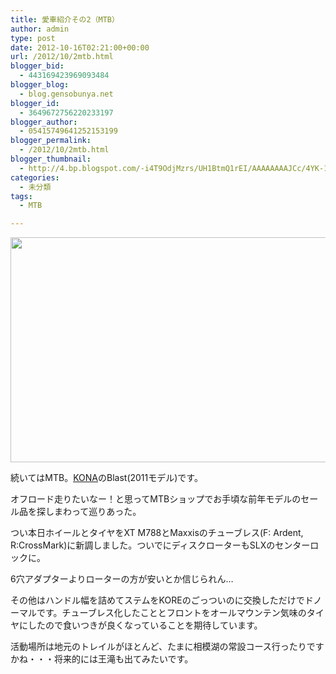 ```yaml
---
title: 愛車紹介その2（MTB）
author: admin
type: post
date: 2012-10-16T02:21:00+00:00
url: /2012/10/2mtb.html
blogger_bid:
  - 443169423969093484
blogger_blog:
  - blog.gensobunya.net
blogger_id:
  - 3649672756220233197
blogger_author:
  - 05415749641252153199
blogger_permalink:
  - /2012/10/2mtb.html
blogger_thumbnail:
  - http://4.bp.blogspot.com/-i4T9OdjMzrs/UH1BtmQ1rEI/AAAAAAAAJCc/4YK-1NKHoHY/s640/DSC_1046.JPG
categories:
  - 未分類
tags:
  - MTB

---
```

<div class="separator" style="clear: both; text-align: center;">
  <img border="0" height="360" src="https://blog.gensobunya.net/wp-content/uploads/2012/10/DSC_1046.jpg" width="640" />
</div>

続いてはMTB。<a href="http://www.konaworld.jp/" target="_blank">KONA</a>のBlast(2011モデル)です。

オフロード走りたいなー！と思ってMTBショップでお手頃な前年モデルのセール品を探しまわって巡りあった。

つい本日ホイールとタイヤをXT M788とMaxxisのチューブレス(F: Ardent, R:CrossMark)に新調しました。ついでにディスクローターもSLXのセンターロックに。

6穴アダプターよりローターの方が安いとか信じられん…

その他はハンドル幅を詰めてステムをKOREのごっついのに交換しただけでドノーマルです。チューブレス化したこととフロントをオールマウンテン気味のタイヤにしたので食いつきが良くなっていることを期待しています。

活動場所は地元のトレイルがほとんど、たまに相模湖の常設コース行ったりですかね・・・将来的には王滝も出てみたいです。
